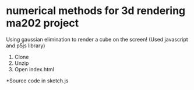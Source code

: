 # numerical methods for 3d rendering ma202 project
 Using gaussian elimination to render a cube on the screen!
 (Used javascript and p5js library)
 
1. Clone
2. Unzip
3. Open index.html

*Source code in sketch.js

